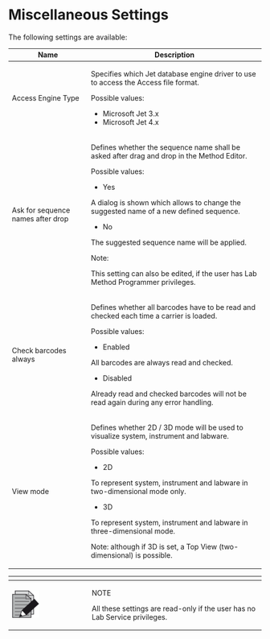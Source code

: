 # Miscellaneous Settings

The following settings are available:

&#x20;

| Name                              | Description                                                                                                                                                                                                                                                                                                                                                                                                                            |
| --------------------------------- | -------------------------------------------------------------------------------------------------------------------------------------------------------------------------------------------------------------------------------------------------------------------------------------------------------------------------------------------------------------------------------------------------------------------------------------- |
| Access Engine Type                | <p>Specifies which Jet database engine driver to use to access the Access file format.</p><p> </p><p>Possible values:</p><ul><li>Microsoft Jet 3.x</li><li>Microsoft Jet 4.x</li></ul>                                                                                                                                                                                                                                                 |
| Ask for sequence names after drop | <p>Defines whether the sequence name shall be asked after drag and drop in the Method Editor.</p><p> </p><p>Possible values:</p><ul><li>Yes</li></ul><p>A dialog is shown which allows to change the suggested name of a new defined sequence.</p><ul><li>No</li></ul><p>The suggested sequence name will be applied.</p><p> </p><p>Note:</p><p>This setting can also be edited, if the user has Lab Method Programmer privileges.</p> |
| Check barcodes always             | <p>Defines whether all barcodes have to be read and checked each time a carrier is loaded.</p><p> </p><p>Possible values:</p><ul><li>Enabled</li></ul><p>All barcodes are always read and checked.</p><ul><li>Disabled</li></ul><p>Already read and checked barcodes will not be read again during any error handling.</p>                                                                                                             |
| View mode                         | <p>Defines whether 2D / 3D mode will be used to visualize system, instrument and labware.</p><p> </p><p>Possible values:</p><ul><li>2D</li></ul><p>To represent system, instrument and labware in two-dimensional mode only.</p><ul><li>3D</li></ul><p>To represent system, instrument and labware in three-dimensional mode.</p><p>Note: although if 3D is set, a Top View (two-dimensional) is possible.</p>                         |

&#x20;

<table data-header-hidden><thead><tr><th width="145"></th><th></th></tr></thead><tbody><tr><td><img src="../../../.gitbook/assets/image (10) (1) (1) (1) (1) (1) (1) (1) (1) (1) (1) (1) (1) (1).png" alt="" data-size="original"></td><td><p>NOTE</p><p>All these settings are read-only if the user has no Lab Service privileges.</p></td></tr></tbody></table>

